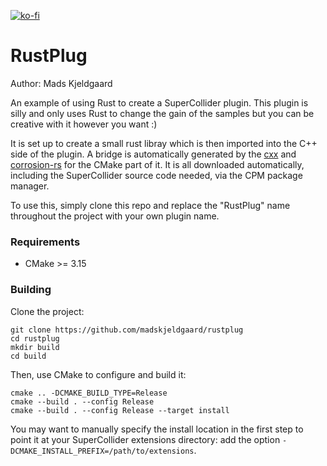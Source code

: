 [![ko-fi](https://ko-fi.com/img/githubbutton_sm.svg)](https://ko-fi.com/X8X6RXV10)

# RustPlug

Author: Mads Kjeldgaard

An example of using Rust to create a SuperCollider plugin. This plugin is silly and only uses Rust to change the gain of the samples but you can be creative with it however you want :)

It is set up to create a small rust libray which is then imported into the C++ side of the plugin. A bridge is automatically generated by the [cxx](https://cxx.rs/) and [corrosion-rs](https://corrosion-rs.github.io/corrosion/) for the CMake part of it. It is all downloaded automatically, including the SuperCollider source code needed, via the CPM package manager. 

To use this, simply clone this repo and replace the "RustPlug" name throughout the project with your own plugin name.

### Requirements

- CMake >= 3.15

### Building

Clone the project:

    git clone https://github.com/madskjeldgaard/rustplug
    cd rustplug
    mkdir build
    cd build

Then, use CMake to configure and build it:

    cmake .. -DCMAKE_BUILD_TYPE=Release
    cmake --build . --config Release
    cmake --build . --config Release --target install

You may want to manually specify the install location in the first step to point it at your
SuperCollider extensions directory: add the option `-DCMAKE_INSTALL_PREFIX=/path/to/extensions`.
